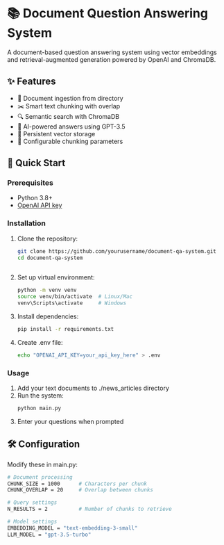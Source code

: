 # 📚 Document Question Answering System

A document-based question answering system using vector embeddings and retrieval-augmented generation powered by OpenAI and ChromaDB.

## ✨ Features

- 📂 Document ingestion from directory
- ✂️ Smart text chunking with overlap
- 🔍 Semantic search with ChromaDB
- 🤖 AI-powered answers using GPT-3.5
- 💾 Persistent vector storage
- 🔧 Configurable chunking parameters

## 🚀 Quick Start

### Prerequisites

- Python 3.8+
- [OpenAI API key](https://platform.openai.com/api-keys)

### Installation

1. Clone the repository:
   ```bash
   git clone https://github.com/yourusername/document-qa-system.git
   cd document-qa-system
  
2. Set up virtual environment:
   ```bash
   python -m venv venv
   source venv/bin/activate  # Linux/Mac
   venv\Scripts\activate     # Windows   
4. Install dependencies:
   ```bash
   pip install -r requirements.txt
6. Create .env file:
   ```bash
   echo "OPENAI_API_KEY=your_api_key_here" > .env

### Usage
1. Add your text documents to ./news_articles directory
2. Run the system:
   ```bash
   python main.py
3. Enter your questions when prompted

## 🛠 Configuration
Modify these in main.py:
   ```bash
   # Document processing
   CHUNK_SIZE = 1000      # Characters per chunk
   CHUNK_OVERLAP = 20     # Overlap between chunks
   
   # Query settings
   N_RESULTS = 2          # Number of chunks to retrieve
   
   # Model settings
   EMBEDDING_MODEL = "text-embedding-3-small"
   LLM_MODEL = "gpt-3.5-turbo"
   

